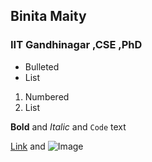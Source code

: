 ## Binita Maity
### IIT Gandhinagar ,CSE ,PhD 

- Bulleted
- List

1. Numbered
2. List

**Bold** and _Italic_ and `Code` text

[Link](url) and ![Image](src)
